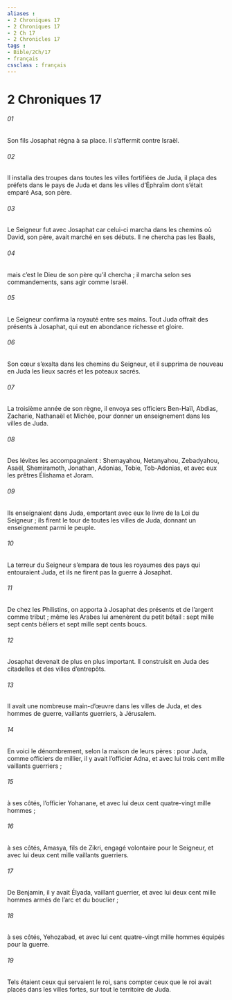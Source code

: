 ```yaml
---
aliases : 
- 2 Chroniques 17
- 2 Chroniques 17
- 2 Ch 17
- 2 Chronicles 17
tags : 
- Bible/2Ch/17
- français
cssclass : français
---
```


# 2 Chroniques 17

###### 01
Son fils Josaphat régna à sa place. Il s’affermit contre Israël.
###### 02
Il installa des troupes dans toutes les villes fortifiées de Juda, il plaça des préfets dans le pays de Juda et dans les villes d’Éphraïm dont s’était emparé Asa, son père.
###### 03
Le Seigneur fut avec Josaphat car celui-ci marcha dans les chemins où David, son père, avait marché en ses débuts. Il ne chercha pas les Baals,
###### 04
mais c’est le Dieu de son père qu’il chercha ; il marcha selon ses commandements, sans agir comme Israël.
###### 05
Le Seigneur confirma la royauté entre ses mains. Tout Juda offrait des présents à Josaphat, qui eut en abondance richesse et gloire.
###### 06
Son cœur s’exalta dans les chemins du Seigneur, et il supprima de nouveau en Juda les lieux sacrés et les poteaux sacrés.
###### 07
La troisième année de son règne, il envoya ses officiers Ben-Haïl, Abdias, Zacharie, Nathanaël et Michée, pour donner un enseignement dans les villes de Juda.
###### 08
Des lévites les accompagnaient : Shemayahou, Netanyahou, Zebadyahou, Asaël, Shemiramoth, Jonathan, Adonias, Tobie, Tob-Adonias, et avec eux les prêtres Élishama et Joram.
###### 09
Ils enseignaient dans Juda, emportant avec eux le livre de la Loi du Seigneur ; ils firent le tour de toutes les villes de Juda, donnant un enseignement parmi le peuple.
###### 10
La terreur du Seigneur s’empara de tous les royaumes des pays qui entouraient Juda, et ils ne firent pas la guerre à Josaphat.
###### 11
De chez les Philistins, on apporta à Josaphat des présents et de l’argent comme tribut ; même les Arabes lui amenèrent du petit bétail : sept mille sept cents béliers et sept mille sept cents boucs.
###### 12
Josaphat devenait de plus en plus important. Il construisit en Juda des citadelles et des villes d’entrepôts.
###### 13
Il avait une nombreuse main-d’œuvre dans les villes de Juda, et des hommes de guerre, vaillants guerriers, à Jérusalem.
###### 14
En voici le dénombrement, selon la maison de leurs pères : pour Juda, comme officiers de millier, il y avait l’officier Adna, et avec lui trois cent mille vaillants guerriers ;
###### 15
à ses côtés, l’officier Yohanane, et avec lui deux cent quatre-vingt mille hommes ;
###### 16
à ses côtés, Amasya, fils de Zikri, engagé volontaire pour le Seigneur, et avec lui deux cent mille vaillants guerriers.
###### 17
De Benjamin, il y avait Élyada, vaillant guerrier, et avec lui deux cent mille hommes armés de l’arc et du bouclier ;
###### 18
à ses côtés, Yehozabad, et avec lui cent quatre-vingt mille hommes équipés pour la guerre.
###### 19
Tels étaient ceux qui servaient le roi, sans compter ceux que le roi avait placés dans les villes fortes, sur tout le territoire de Juda.
